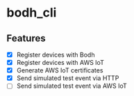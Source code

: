 # bodh_cli

## Features

- [x] Register devices with Bodh
- [x] Register devices with AWS IoT
- [x] Generate AWS IoT certificates
- [x] Send simulated test event via HTTP
- [ ] Send simulated test event via AWS IoT

